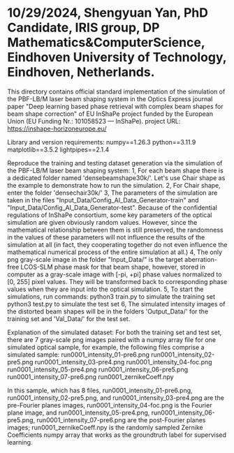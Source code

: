 # 10/29/2024, Shengyuan Yan, PhD Candidate, IRIS group, DP Mathematics&ComputerScience, Eindhoven University of Technology, Eindhoven, Netherlands.

This directory contains official standard implementation of the simulation of the PBF-LB/M laser beam shaping system in the Optics Express journal paper "Deep learning based phase retrieval with complex beam shapes for beam shape correction" of EU InShaPe project funded by the European Union (EU Funding Nr.: 101058523 — InShaPe).
project URL: https://inshape-horizoneurope.eu/




Library and version requirements:
numpy==1.26.3
python==3.11.9
matplotlib==3.5.2
lightpipes==2.1.4




Reproduce the training and testing dataset generation via the simulation of the PBF-LB/M laser beam shaping system:
1, For each beam shape there is a dedicated folder named 'densebeamshape30k/'. Let's use Chair shape as the example to demonstrate how to run the simulation.
2, For Chair shape, enter the folder 'densechair30k/'
3, The parameters of the simulation are taken in the files "Input_Data/Config_AI_Data_Generator-train" and "Input_Data/Config_AI_Data_Generator-test". Because of the confidential regulations of InShaPe consortium, some key parameters of the optical simulation are given obviously random values. However, since the mathematical relationship between them is still preserved, the randomness in the values of these parameters will not influence the results of the simulation at all (in fact, they cooperating together do not even influence the mathematical numerical process of the entire simulation at all.)
4, The only png gray-scale image in the folder "Input_Data/" is the target aberration-free LCOS-SLM phase mask for that beam shape, however, stored in computer as a gray-scale image with [-pi, +pi] phase values normalized to [0, 255] pixel values. They will be transformed back to corresponding phase values when they are input into the optical simulation.
5, To start the simulations, run commands:
                                        python3 train.py   to simulate the training set
                                        python3 test.py   to simulate the test set
6, The simulated intensity images of the distorted beam shapes will be in the folders 'Output_Data/' for the training set and 'Val_Data/' for the test set.

Explanation of the simulated dataset:
For both the training set and test set, there are 7 gray-scale png images paired with a numpy array file for one simulated optical sample, for example, the following files comprise a simulated sample:
run0001_intensity_01-pre6.png
run0001_intensity_02-pre5.png
run0001_intensity_03-pre4.png
run0001_intensity_04-foc.png
run0001_intensity_05-pre4.png
run0001_intensity_06-pre5.png
run0001_intensity_07-pre6.png
run0001_zernikeCoeff.npy

In this sample, which has 8 files, run0001_intensity_01-pre6.png, run0001_intensity_02-pre5.png, and run0001_intensity_03-pre4.png are the pre-Fourier planes images, run0001_intensity_04-foc.png is the Fourier plane image, and run0001_intensity_05-pre4.png, run0001_intensity_06-pre5.png, run0001_intensity_07-pre6.png are the post-Fourier planes images; run0001_zernikeCoeff.npy is the randomly sampled Zernike Coefficients numpy array that works as the groundtruth label for supervised learning.
